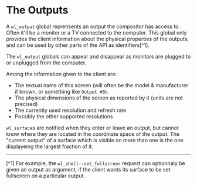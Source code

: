 # The Outputs

A `wl_output` global reprensents an output the compositor has access to. Often it'll be a monitor
or a TV connected to the computer. This global only provides the client information about the
physical properties of the outputs, and can be used by other parts of the API as identifiers[^1].

The `wl_output` globals can appear and disappear as monitors are plugged to or unplugged from the
computer.

Among the information given to the client are:

- The textual name of this screen (will often be the model & manufacturer if known, or something
  like `Output #0`).
- The physical dimensions of the screen as reported by it (units are not precised)
- The currently used resolution and refresh rate
- Possibly the other supported resolutions

`wl_surface`s are notified when they enter or leave an output, but cannot know where they are
located in the coordinate space of the output. The "current output" of a surface which is visible
on more than one is the one displayeing the largest fraction of it.

-------

[^1] For example, the `wl_shell::set_fullscreen` request can optionnaly be given an output as
argument, if the client wants its surface to be set fullscreen on a particular output.
